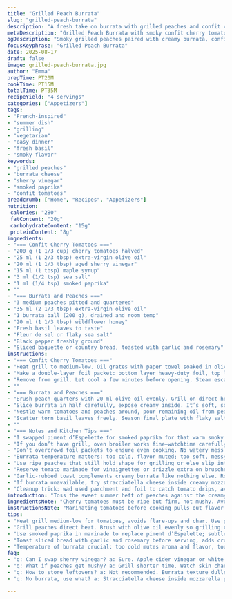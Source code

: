 ```yaml
---
title: "Grilled Peach Burrata"
slug: "grilled-peach-burrata"
description: "A fresh take on burrata with grilled peaches and confit cherry tomatoes, sweetened with honey and brightened with basil. Smoke from the grill meets the creamy cheese, smoky fruit, and tart-sweet tomatoes cooked down to a tender collapse in parchment packets. A hint of spice from smoked paprika replaces piment d’Espelette. White balsamic vinegar swapped for aged sherry vinegar brings a nutty tang. Served with crisp crostini toasted with garlic and rosemary. Balanced acidity, smoky-sweetness, creamy texture, and a fresh herbal kick. A mix of sweet, tart, smoky, creamy, and crunchy--a game changer on the patio or anytime."
metaDescription: "Grilled Peach Burrata with smoky confit cherry tomatoes, honey drizzle, fresh basil, and garlic-rosemary crostini. Sweet meets creamy with smoky undertones."
ogDescription: "Smoky grilled peaches paired with creamy burrata, confit cherry tomatoes tanged by sherry vinegar, honey, and fresh basil served with garlic rosemary toast."
focusKeyphrase: "Grilled Peach Burrata"
date: 2025-08-17
draft: false
image: grilled-peach-burrata.jpg
author: "Emma"
prepTime: PT20M
cookTime: PT15M
totalTime: PT35M
recipeYield: "4 servings"
categories: ["Appetizers"]
tags:
- "French-inspired"
- "summer dish"
- "grilling"
- "vegetarian"
- "easy dinner"
- "fresh basil"
- "smoky flavor"
keywords:
- "grilled peaches"
- "burrata cheese"
- "sherry vinegar"
- "smoked paprika"
- "confit tomatoes"
breadcrumb: ["Home", "Recipes", "Appetizers"]
nutrition: 
 calories: "280"
 fatContent: "20g"
 carbohydrateContent: "15g"
 proteinContent: "8g"
ingredients:
- "=== Confit Cherry Tomatoes ==="
- "200 g (1 1/3 cup) cherry tomatoes halved"
- "25 ml (1 2/3 tbsp) extra-virgin olive oil"
- "20 ml (1 1/3 tbsp) aged sherry vinegar"
- "15 ml (1 tbsp) maple syrup"
- "3 ml (1/2 tsp) sea salt"
- "1 ml (1/4 tsp) smoked paprika"
- ""
- "=== Burrata and Peaches ==="
- "3 medium peaches pitted and quartered"
- "35 ml (2 1/3 tbsp) extra-virgin olive oil"
- "1 burrata ball (200 g), drained and room temp"
- "20 ml (1 1/3 tbsp) wildflower honey"
- "Fresh basil leaves to taste"
- "Fleur de sel or flaky sea salt"
- "Black pepper freshly ground"
- "Sliced baguette or country bread, toasted with garlic and rosemary"
instructions:
- "=== Confit Cherry Tomatoes ==="
- "Heat grill to medium-low. Oil grates with paper towel soaked in olive oil, use tongs, not a brush. Avoid sticking, avoid flare-ups. Toss tomatoes in bowl with oil, sherry vinegar, maple syrup, salt, smoked paprika. Let sit 20 minutes. Drain thoroughly, reserve liquid for salad dressing or vinaigrette."
- "Make a double-layer foil packet: bottom layer heavy-duty foil, top layer parchment. Place tomatoes in center, fold edges tight, seam up. Place on grill, indirect heat area is better; cook 12-15 minutes. Important to avoid charring; tomatoes should just start shrinking, soft but intact. Listen for gentle sizzle, no roar."
- "Remove from grill. Let cool a few minutes before opening. Steam escapes, tomatoes slightly sticky and richly aromatic."
- ""
- "=== Burrata and Peaches ==="
- "Brush peach quarters with 20 ml olive oil evenly. Grill on direct heat. Listen for gentle crackle. About 4-6 minutes total, flipping halfway. Look for caramelized grill marks and fruit just softening but not mushy. If peaches start oozing, you waited too long."
- "Slice burrata in half carefully, expose creamy inside. It’s soft, so cut on plate to catch any liquid inside cheese’s pouch. Place halves on serving dish."
- "Nestle warm tomatoes and peaches around, pour remaining oil from peaches plus 20 ml honey over everything. Honey cuts acidity, helps counterbalance smoky, acidic notes."
- "Scatter torn basil leaves freely. Season final plate with flaky salt and freshly cracked pepper. Serve immediately. Use toasted bread rubbed with garlic clove and lightly sprinkled rosemary. Holds up well to juices, a must-do contrast."
- ""
- "=== Notes and Kitchen Tips ==="
- "I swapped piment d’Espelette for smoked paprika for that warm smoky warmth without heat overload. Sherry vinegar added a deeper punch than balsamic white could. Maple syrup thickens confit glaze better than honey alone. I like more peaches than original, because fruit grills fast and imparts smoky sweetness that peppers tomato softness."
- "If you don’t have grill, oven broiler works fine—watchtime carefully."
- "Don’t overcrowd foil packets to ensure even cooking. No watery mess."
- "Burrata temperature matters: too cold, flavor muted; too soft, messy. Let it sit 30 min at room temp."
- "Use ripe peaches that still hold shape for grilling or else slip into mush too fast. If peaches stay firm but yield slightly to touch, prime for grilling."
- "Reserve tomato marinade for vinaigrettes or drizzle extra on bruschetta."
- "Garlic-rubbed toast complements creamy burrata like nothing else. Rosemary optional but recommended for piney aroma."
- "If burrata unavailable, try stracciatella cheese inside creamy mozzarella pouch, but not as rich."
- "Cleanup trick: wad used parchment and foil to catch tomato drips, avoids flare-ups on grill."
introduction: "Toss the sweet summer heft of peaches against the creamy, filthy burrata--the best contrast of texture you’ll taste all year. I learned early that grilled peaches turn sticky-sweet quickly, so watch them, flip fast. Cherry tomatoes confit is a game changer; slower than roasting, but tomatoes stay juicy, luscious under gentle heat, avoid that dry crackle. Sherry vinegar sneaks in a rustic depth into the marinade instead of the usual white balsamic. Smoke from paprika wakes up dull acidity. You need bread, rustic crunchy bread, toasted with rosemary and garlic to scoop this all up because juices run wild. Basil isn’t just garnish, it’s punchy herbal freshness snatched from the vine at last minute—don’t skip. Dust with flaky salt and crack pepper before serving or flavor will seem flat. This is a grown-up fruit salad, the kind you remember from shared meals outdoors."
ingredientsNote: "Cherry tomatoes must be ripe but firm, not mushy. Avoid very soft or squishy ones; they collapse too much confiting. Swap sherry vinegar for apple cider or white wine vinegar if needed; balsamic dark isn’t a good substitute here (too heavy). Maple syrup thickens confit juices better than honey, but honey’s fine if that’s all you have; mixed is fine too. Peaches must be ripe but still able to hold their shape—don’t pick rock hard or mushy ones. Olive oil: good quality is worth it, cheap oil tastes flat, especially raw over burrata. Basil fresh and green, no wilted leaves, torn or whole, depending on texture preference. Burrata quality makes or breaks dish—skip canned mozzarella or you’ll regret it. Bread toasted, ideally rubbed with garlic while warm, plus some chopped rosemary added pre-toast or just after. Flaky sea salt is non-negotiable for crunch and seasoning. Pepper freshly cracked for best aroma. Smoked paprika is subtle, can be replaced with a pinch of cayenne for heat but the smoky note changes."
instructionsNote: "Marinating tomatoes before cooking pulls out flavor and seasons them through, but draining prevents sogginess in packet. Double layers of parchment and foil protect tomatoes from direct grill intensity, slow softening rather than collapsing to juice. Watch tomatoes carefully during cooking; look for just-beginning-to-shrink texture, not popping or bursting. Peaches grilling: the smell when skin chars slightly–that’s your cue. If peaches wrinkle too much and juices run freely, too late. Burrata temp matters—too cold cheese dulls flavor, allow 20-30 min to warm on counter. Spoon out inner liquid from cut burrata; it’s precious. Honey drizzle balances heat and acidity but add sparingly or it’ll dominate. Basil added last for fragrance, never before cooking or it wilts. Serve immediately after assembling, texture contrast between warm peaches & tomatoes and cool burrata is essential. Leftovers? Not recommended, fresh is everything here. Toast should be crisp and sturdy enough to scoop and dip sans instant sogginess. Keep grill tools handy for quick flipping and moving; this dish demands attention. Parchment helps cleanup after tomatoes and prevents flare-ups while adding gentle steam. Dry grill grates before cooking peaches to prevent sticking. Don’t skimp on salt finish; flaky salt adds texture and hits flavor high notes. Pepper to taste, freshly cracked over top for aroma spike."
tips:
- "Heat grill medium-low for tomatoes, avoids flare-ups and char. Use paper towel soaked in oil and tongs not brush on grates, oil helps no stick. Drain tomatoes well after marinating, prevents soggy foil packets. Double layer foil and parchment holds steam low, soft cooks, no burst or juice spills. Watch tomatoes closely; gentle sizzle means ready, no loud crackles. Timing 12-15 minutes but eyes count more than clock."
- "Grill peaches direct heat. Brush with olive oil evenly so grilling caramelizes sugars without mush. Listen for low crackle, flip fast to avoid juices running. 4-6 minutes total usually. Skin chars lightly signals close. Too much juice means overcooked, slips into mush territory, ruins contrast. Pick peaches ripe but firm, never rock hard or mushy. Texture key here. Burrata sits on plate while fruits are warm; cool cheese dulls flavor."
- "Use smoked paprika in marinade to replace piment d’Espelette; subtle smoky note, no heat overload. Sherry vinegar instead of white balsamic adds nutty depth, less sweet, more rustic. Maple syrup thickens glaze better than honey alone but honey can blend. Reserve marinade liquid for vinaigrette or drizzle later. Basil tossed last, never in cooking to keep fresh aroma punchy and green bright."
- "Toast sliced bread with garlic and rosemary before serving, adds crunch and piney aroma. Rub garlic clove gently on warm toast, sprinkle chopped rosemary lightly after to avoid burnt bitterness. Bread needs to hold juices, not collapse soggy instantly. Keeps texture contrast sharp. Burrata liquid inside pouch spooned out; precious richness, don’t lose. Serve immediately after assembly; leftovers lose that warm-cool contrast and texture."
- "Temperature of burrata crucial: too cold mutes aroma and flavor, too soft turns messy quickly. Let sit 20-30 min room temp to lift flavors. Tomatoes marinated at least 20 min but drained fully before packet. Cooking indirect heat for foil packet helps slow softening not screaming hot roast. If no grill, oven broiler can work but watch time carefully to avoid drying or bursting. Cleanup easier with parchment layer to catch drips and avoid flare-ups."
faq:
- "q: Can I swap sherry vinegar? a: Sure. Apple cider vinegar or white wine vinegar work but balsamic dark throws off balance, too sweet, heavy. Sherry gives nutty rustic flavor. Vinegar helps cut tomatoes acidity; skipping vinegar means softer punch."
- "q: What if peaches get mushy? a: Grill shorter time. Watch skin charring as cue. If juices run too freely, peaches overcooked. Ripe but firm peaches best. Can skip grilling but loses smoky caramel note. Flip quickly to avoid mush spots."
- "q: How to store leftovers? a: Not recommended. Burrata texture dulls fast; warm fruits get soggy. If needed, store tomatoes and peaches separate refrigerated in airtight containers max 1 day. Burrata better fresh. Bread toasted best fresh too, soggy next day."
- "q: No burrata, use what? a: Stracciatella cheese inside mozzarella pouch available sometimes; less rich but creamy. Fresh mozzarella okay last resort, misses creamy center punch. Flavor and texture change but dish still works. Room temp before serving applies."

---
```


